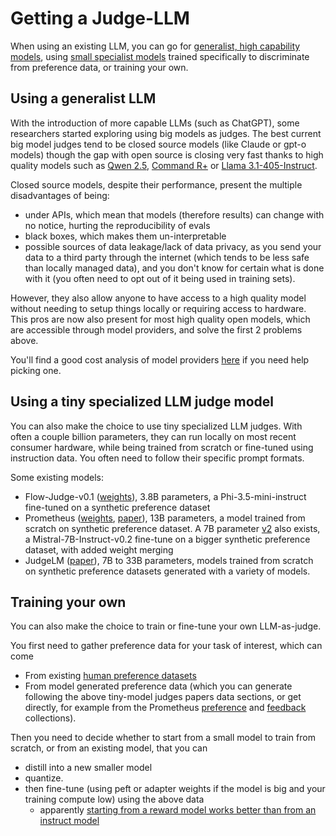 # Getting a Judge-LLM

When using an existing LLM, you can go for [generalist, high capability models](https://arxiv.org/abs/2306.05685v4),  using [small specialist models](https://arxiv.org/pdf/2405.01535) trained specifically to discriminate from preference data, or training your own.

## Using a generalist LLM

With the introduction of more capable LLMs (such as ChatGPT), some researchers started exploring using big models as judges. The best current big model judges tend to be closed source models (like Claude or gpt-o models) though the gap with open source is closing very fast thanks to high quality models such as [Qwen 2.5](https://huggingface.co/collections/Qwen/qwen25-66e81a666513e518adb90d9e), [Command R+](https://huggingface.co/CohereForAI/c4ai-command-r-plus-08-2024) or [Llama 3.1-405-Instruct](meta-llama/Llama-3.1-405B-Instruct). 

Closed source models, despite their performance, present the multiple disadvantages of being:
- under APIs, which mean that models (therefore results) can change with no notice, hurting the reproducibility of evals
- black boxes, which makes them un-interpretable
- possible sources of data leakage/lack of data privacy, as you send your data to a third party through the internet (which tends to be less safe than locally managed data), and you don't know for certain what is done with it (you often need to opt out of it being used in training sets).

However, they also allow anyone to have access to a high quality model without needing to setup things locally or requiring access to hardware. This pros are now also present for most high quality open models, which are accessible through model providers, and solve the first 2 problems above.

You'll find a good cost analysis of model providers [here](https://huggingface.co/spaces/ArtificialAnalysis/LLM-Performance-Leaderboard) if you need help picking one.

## Using a tiny specialized LLM judge model

You can also make the choice to use tiny specialized LLM judges. With often a couple billion parameters, they can run locally on most recent consumer hardware, while being trained from scratch or fine-tuned using instruction data. You often need to follow their specific prompt formats.

Some existing models:
- Flow-Judge-v0.1 ([weights](https://huggingface.co/collections/flowaicom/flow-judge-v01-66e6af5fc3b3a128bde07dec)), 3.8B parameters, a Phi-3.5-mini-instruct fine-tuned on a synthetic preference dataset
- Prometheus ([weights](https://huggingface.co/prometheus-eval/prometheus-13b-v1.0), [paper](https://arxiv.org/abs/2310.08491)), 13B parameters, a model trained from scratch on synthetic preference dataset. A 7B parameter [v2](https://huggingface.co/prometheus-eval/prometheus-7b-v2.0) also exists, a Mistral-7B-Instruct-v0.2 fine-tune on a bigger synthetic preference dataset, with added weight merging
- JudgeLM ([paper](https://arxiv.org/pdf/2310.17631)), 7B to 33B parameters, models trained from scratch on synthetic preference datasets generated with a variety of models.

## Training your own
You can also make the choice to train or fine-tune your own LLM-as-judge.

You first need to gather preference data for your task of interest, which can come
- From existing [human preference datasets](https://www.kaggle.com/competitions/lmsys-chatbot-arena)
- From model generated preference data (which you can generate following the above tiny-model judges papers data sections, or get directly, for example from the Prometheus [preference](https://huggingface.co/datasets/prometheus-eval/Preference-Collection) and [feedback](https://huggingface.co/datasets/prometheus-eval/Feedback-Collection) collections).

Then you need to decide whether to start from a small model to train from scratch, or from an existing model, that you can 
- distill into a new smaller model
- quantize.
- then fine-tune (using peft or adapter weights if the model is big and your training compute low) using the above data
	- apparently [starting from a reward model works better than from an instruct model](https://x.com/dk21/status/1826292289930674590)
